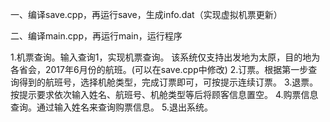 一、编译save.cpp，再运行save，生成info.dat（实现虚拟机票更新）

二、编译main.cpp，再运行main，运行程序

   1.机票查询。输入查询1，实现机票查询。
     该系统仅支持出发地为太原，目的地为各省会，2017年6月份的航班。(可以在save.cpp中修改)
   2.订票。根据第一步查询得到的航班号，选择机舱类型，完成订票即可，可按提示连续订票。
   3.退票。按提示要求依次输入姓名、航班号、机舱类型等后将顾客信息置空。
   4.购票信息查询。通过输入姓名来查询购票信息。
   5.退出系统。
